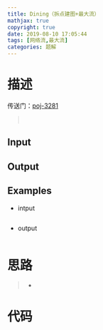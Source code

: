 ```yaml
---
title: Dining（拆点建图+最大流）
mathjax: true
copyright: true
date: 2019-08-10 17:05:44
tags: [网络流,最大流]
categories: 题解
---
```

# 描述
传送门：[poj-3281](http://poj.org/problem?id=3281)

>&emsp;

<!--more-->
## Input
>

## Output
>

## Examples
* intput
```c++

```
* output
```c++

```

# 思路
>* 

# 代码
```c++

```
